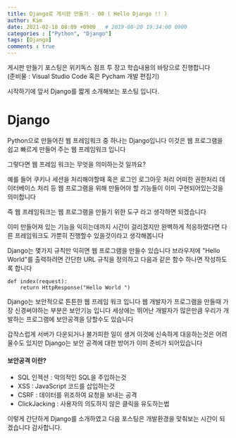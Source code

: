 ```yaml
---
title: Django로 게시판 만들기 - 00 ( Hello Django !! )
author: Kim
date: 2021-02-18 08:09 +0900   # 2019-08-20 19:34:00 0900
categories : ["Python", "Django"]
tags: [Django]
comments : true
---
```


게시판 만들기 포스팅은 위키독스 점프 투 장고 학습내용의 바탕으로 진행합니다<br>
(준비물 :  Visual Studio Code 혹은 Pycham 개발 편집기)

시작하기에 앞서 Django를 짧게 소개해보는 포스팅 입니다.

# Django 

Python으로 만들어진 웹 프레임워크 중 하나는 Django입니다 이것은 웹 프로그램을 쉽고 빠르게 만들어 주는 웹 프레임워크 입니다

그렇다면 웹 프레임 워크는 무엇을 의미하는것 일까요?

예를 들어 쿠키나 세션을 처리해야할때 혹은 로그인 로그아웃 처리 어떠한 권한처리 데이터베이스 처리 등
웹 프로그램을 위해 만들어야 할 기능들이 이미 구현되어있는것을 의미합니다

즉 웹 프레임워크는 웹 프로그램을 만들기 위한 도구 라고 생각하면 되겠습니다

이미 만들어져 있는 기능을 익히는데까지 시간이 걸리겠지만 완벽하게 적응하였다면
다른 프레임워크도 가뿐히 진행할수 있을것이라고 생각해봅니다

Django는 몇가지 규칙만 익히면 웹 프로그램을 만들수 있습니다 브라우저에 "Hello World"를 출력하려면
간단한 URL 규칙을 정의하고 다음과 같은 함수 하나면 작성하도록 합니다

```
def index(request):
    return HttpResponse("Hello World ")
```

Django는 보안적으로 튼튼한 웹 프레임 워크 입니다
웹 개발자가 프로그램을 만들때 가장 신경써야하는 부분은 보안기능 입니다
세상에는 뛰어난 개발자가 많은만큼 우리가 개발하는 프로그램에 보안공격을 당할수도 있습니다

갑작스럽게 서버가 다운되거나 불가피한 일이 생겨 이것에 신속하게 대응하는것은 어려울수도 있지만
Django는 보안 공격에 대한 방어가 이미 준비가 되어있습니다

#### 보안공격 이란?
* SQL 인젝션 : 악의적인 SQL을 주입하는것
* XSS : JavaScript 코드를 삽입하는것
* CSRF : 데이터를 위조하여 요청을 보내는 공격
* ClickJacking : 사용자의 의도하지 않은 클릭을 유도하는법

이렇게 간단하게 Django를 소개하였고
다음 포스팅은 개발환경을 맞춰보는 시간이 되겠습니다 감사합니다.




